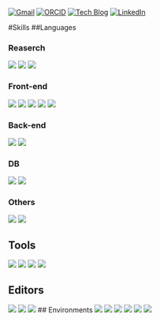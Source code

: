 [![Gmail](https://img.shields.io/badge/kilho.baek@gmail.com-EA4335?style=flat-square&logo=Gmail&logoColor=white&link=mailto:kilho.baek@gmail.com)](mailto:kilho.baek@gmail.com)
[![ORCID](https://img.shields.io/badge/ORCID-A6CE39?style=flat-square&logo=ORCID&logoColor=white&link=https://orcid.org/0000-0002-2703-7810)](https://orcid.org/0000-0002-2703-7810)
[![Tech Blog](https://img.shields.io/badge/dev--sci-lightgrey?style=flat-square&logo=GitHub&logoColor=181717&link=https://github.io/dev-sci/)](https://github.io/dev-sci/)
[![LinkedIn](https://img.shields.io/badge/LinkedIn-lightgrey?style=flat-square&logo=LinkedIn&logoColor=0A66C2&link=)]()
<!-- [![Linktree](https://img.shields.io/badge/Linktree-lightgrey?style=flat-square&logo=Linktree&logoColor=39E09B&link=https://linktr.ee/dev_sci)](https://linktr.ee/dev_sci) -->

#Skills
##Languages
### Reaserch
<img src="https://img.shields.io/badge/Python-lightgrey?style=flat-square&logo=Python&logoColor=3776AB"/>
<img src="https://img.shields.io/badge/C--lang-lightgrey?style=flat-square&logo=C&logoColor=A8B9CC"/>
<img src="https://img.shields.io/badge/C++-lightgrey?style=flat-square&logo=C++&logoColor=00599C"/>

### Front-end
<img src="https://img.shields.io/badge/HTML5-lightgrey?style=flat-square&logo=HTML5&logoColor=E34F26"/>
<img src="https://img.shields.io/badge/CSS3-lightgrey?style=flat-square&logo=CSS3&logoColor=1572B6"/>
<img src="https://img.shields.io/badge/JavaScript-lightgrey?style=flat-square&logo=JavaScript&logoColor=F7DF1E"/>
<img src="https://img.shields.io/badge/D3.js-lightgrey?style=flat-square&logo=D3.js&logoColor=F9A03C"/>
<img src="https://img.shields.io/badge/Chart.js-lightgrey?style=flat-square&logo=Chart.js&logoColor=FF6384"/>

### Back-end
<img src="https://img.shields.io/badge/Apache-lightgrey?style=flat-square&logo=Apache&logoColor=D22128"/>
<img src="https://img.shields.io/badge/PHP-lightgrey?style=flat-square&logo=PHP&logoColor=777BB4"/>

### DB
<img src="https://img.shields.io/badge/MySQL-lightgrey?style=flat-square&logo=MySQL&logoColor=4479A1"/>
<img src="https://img.shields.io/badge/SQLite-lightgrey?style=flat-square&logo=SQLite&logoColor=003B57"/>

### Others
<img src="https://img.shields.io/badge/Markdown-lightgrey?style=flat-square&logo=Markdown&logoColor=000000"/>
<img src="https://img.shields.io/badge/Go-lightgrey?style=flat-square&logo=Go&logoColor=00ADD8"/>

## Tools
<img src="https://img.shields.io/badge/Git-lightgrey?style=flat-square&logo=Git&logoColor=#05032"/>
<img src="https://img.shields.io/badge/LaTeX-lightgrey?style=flat-square&logo=LaTeX&logoColor=008080"/>
<img src="https://img.shields.io/badge/Qgis-lightgrey?style=flat-square&logo=Qgis&logoColor=589632"/>
<img src="https://img.shields.io/badge/Notion-lightgrey?style=flat-square&logo=Notion&logoColor=000000"/>

## Editors
<img src="https://img.shields.io/badge/Vim-lightgrey?style=flat-square&logo=Vim&logoColor=019733"/>
<img src="https://img.shields.io/badge/VScode-lightgrey?style=flat-square&logo=Visual Studio Code&logoColor=007ACC"/>

<img src="https://img.shields.io/badge/CMake-lightgrey?style=flat-square&logo=CMake&logoColor=064F8C"/>
## Environments
<img src="https://img.shields.io/badge/Windows-lightgrey?style=flat-square&logo=Windows&logoColor=0078D6"/>
<img src="https://img.shields.io/badge/Linux-lightgrey?style=flat-square&logo=Linux&logoColor=FCC624"/>
<img src="https://img.shields.io/badge/CentOS-lightgrey?style=flat-square&logo=CentOS&logoColor=262577"/>
<img src="https://img.shields.io/badge/Thickpad-lightgrey?style=flat-square&logo=Lenovo&logoColor=E2231A"/>
<img src="https://img.shields.io/badge/X1_yoga-lightgrey?style=flat-square&logo=ThinkPad&logoColor=EE2624"/>
<img src="https://img.shields.io/badge/Galaxy_Note_20-lightgrey?style=flat-square&logo=Samsung&logoColor=1428A0"/>

<!---
<img src="https://img.shields.io/badge/Windows_Terminal-lightgrey?style=flat-square&logo=Windows Terminal&logoColor=4D4D4D"/>

<img src="https://img.shields.io/badge/Blender-lightgrey?style=flat-square&logo=Blender&logoColor=F5792A"/>
<img src="https://img.shields.io/badge/Django-lightgrey?style=flat-square&logo=Django&logoColor=092E20"/>
<img src="https://img.shields.io/badge/Docker-lightgrey?style=flat-square&logo=Docker&logoColor=2496ED"/>
<img src="https://img.shields.io/badge/Kubernetes-lightgrey?style=flat-square&logo=Kubernetes&logoColor=326CE5"/>
<img src="https://img.shields.io/badge/Mendeley-lightgrey?style=flat-square&logo=Mendeley&logoColor=9D1620"/>
<img src="https://img.shields.io/badge/MongoDB-lightgrey?style=flat-square&logo=MongoDB&logoColor=47A248"/>
<img src="https://img.shields.io/badge/Node.js-lightgrey?style=flat-square&logo=Node.js&logoColor=339933"/>
<img src="https://img.shields.io/badge/PostgreSQL-lightgrey?style=flat-square&logo=PostgreSQL&logoColor=4169E1"/>
<img src="https://img.shields.io/badge/React-lightgrey?style=flat-square&logo=React&logoColor=61DAFB"/>
<img src="https://img.shields.io/badge/Slack-lightgrey?style=flat-square&logo=Slack&logoColor=4A154B"/>
<img src="https://img.shields.io/badge/TypeScript-lightgrey?style=flat-square&logo=TypeScript&logoColor=3178C6"/>
<img src="https://img.shields.io/badge/MariaDB-lightgrey?style=flat-square&logo=MariaDB&logoColor=003545"/>
<img src="https://img.shields.io/badge/arXiv-lightgrey?style=flat-square&logo=arXiv&logoColor=B31B1B"/>

- 👋 Hi, I’m @dev-sci
- 👀 I’m interested in ...
- 🌱 I’m currently learning ...
- 💞️ I’m looking to collaborate on ...
- 📫 How to reach me ...

dev-sci/dev-sci is a ✨ special ✨ repository because its `README.md` (this file) appears on your GitHub profile.
You can click the Preview link to take a look at your changes.
--->
